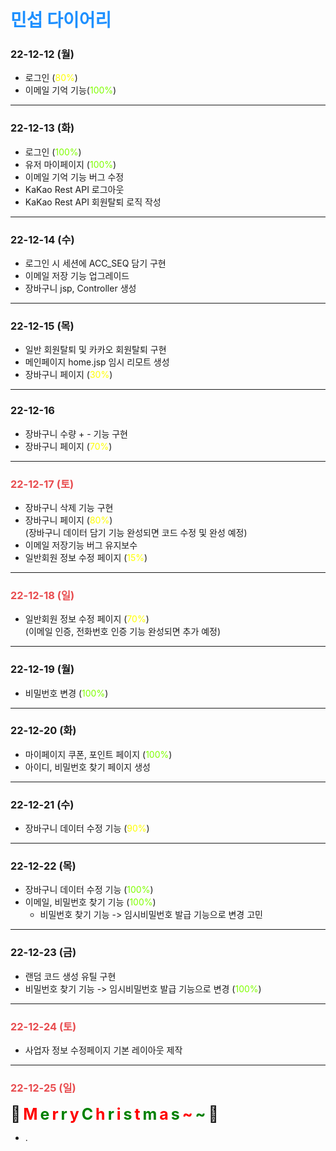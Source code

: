 # <span style="color: dodgerblue;">민섭 다이어리</span>

### 22-12-12 (월)
- 로그인 (<span style="color: yellow">80%</span>)
- 이메일 기억 기능(<span style="color: chartreuse">100%</span>)
---
### 22-12-13 (화)
- 로그인 (<span style="color: chartreuse">100%</span>)
- 유저 마이페이지 (<span style="color: chartreuse">100%</span>)
- 이메일 기억 기능 버그 수정
- KaKao Rest API 로그아웃
- KaKao Rest API 회원탈퇴 로직 작성
---
### 22-12-14 (수)
- 로그인 시 세션에 ACC_SEQ 담기 구현
- 이메일 저장 기능 업그레이드
- 장바구니 jsp, Controller 생성
---
### 22-12-15 (목)
- 일반 회원탈퇴 및 카카오 회원탈퇴 구현
- 메인페이지 home.jsp 임시 리모트 생성
- 장바구니 페이지 (<span style="color: yellow">30%</span>)
---
### 22-12-16
- 장바구니 수량 + - 기능 구현
- 장바구니 페이지 (<span style="color: yellow">70%</span>)
---
### <span style="color: #E84C4F">22-12-17 (토)</span>
- 장바구니 삭제 기능 구현
- 장바구니 페이지 (<span style="color: yellow">80%</span>)
<br>(장바구니 데이터 담기 기능 완성되면 코드 수정 및 완성 예정)
- 이메일 저장기능 버그 유지보수
- 일반회원 정보 수정 페이지 (<span style="color: yellow">15%</span>)
---
### <span style="color: #E84C4F">22-12-18 (일)</span>
- 일반회원 정보 수정 페이지 (<span style="color: yellow">70%</span>)
<br>(이메일 인증, 전화번호 인증 기능 완성되면 추가 예정)
---
### 22-12-19 (월)
- 비밀번호 변경 (<span style="color: chartreuse">100%</span>)
---
### 22-12-20 (화)
- 마이페이지 쿠폰, 포인트 페이지 (<span style="color: chartreuse">100%</span>)
- 아이디, 비밀번호 찾기 페이지 생성
---
### 22-12-21 (수)
- 장바구니 데이터 수정 기능 (<span style="color: yellow">90%</span>)
---
### 22-12-22 (목)
- 장바구니 데이터 수정 기능 (<span style="color: chartreuse">100%</span>)
- 이메일, 비밀번호 찾기 기능 (<span style="color: chartreuse">100%</span>)
  - 비밀번호 찾기 기능 -> 임시비밀번호 발급 기능으로 변경 고민
---
### 22-12-23 (금)
- 랜덤 코드 생성 유틸 구현
- 비밀번호 찾기 기능 -> 임시비밀번호 발급 기능으로 변경 (<span style="color: chartreuse">100%</span>)
---
### <span style="color: #E84C4F">22-12-24 (토)</span>
- 사업자 정보 수정페이지 기본 레이아웃 제작
---
### <span style="color: #E84C4F">22-12-25 (일)</span>
<span style="font-size:25px;">🎅</span>
<span style="color: red; font-size:25px; font-weight: bold;">M</span>
<span style="color: green; font-size:25px; font-weight: bold;">e</span>
<span style="color: red; font-size:25px; font-weight: bold;">r</span>
<span style="color: green; font-size:25px; font-weight: bold;">r</span>
<span style="color: red; font-size:25px; font-weight: bold;">y</span>
<span style="color: green; font-size:25px; font-weight: bold;">C</span>
<span style="color: red; font-size:25px; font-weight: bold;">h</span>
<span style="color: green; font-size:25px; font-weight: bold;">r</span>
<span style="color: red; font-size:25px; font-weight: bold;">i</span>
<span style="color: green; font-size:25px; font-weight: bold;">s</span>
<span style="color: red; font-size:25px; font-weight: bold;">t</span>
<span style="color: green; font-size:25px; font-weight: bold;">m</span>
<span style="color: red; font-size:25px; font-weight: bold;">a</span>
<span style="color: green; font-size:25px; font-weight: bold;">s</span>
<span style="color: red; font-size:25px; font-weight: bold;">~</span>
<span style="color: green; font-size:25px; font-weight: bold;">~</span>
<span style="font-size:25px;">🎄</span>
- .
